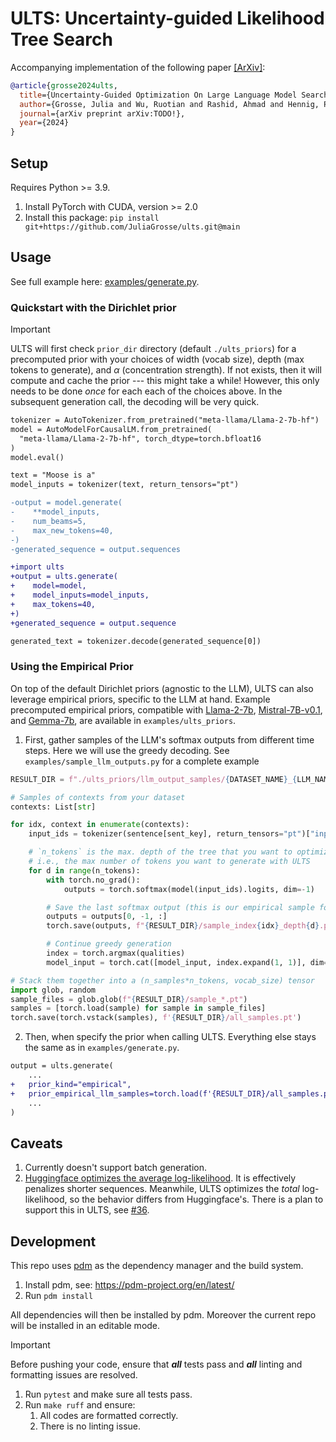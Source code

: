 # ULTS: Uncertainty-guided Likelihood Tree Search

Accompanying implementation of the following paper [[ArXiv]](TODO!):

```bib
@article{grosse2024ults,
  title={Uncertainty-Guided Optimization On Large Language Model Search Trees},
  author={Grosse, Julia and Wu, Ruotian and Rashid, Ahmad and Hennig, Philipp and Poupart, Pascal and Kristiadi, Agustinus},
  journal={arXiv preprint arXiv:TODO!},
  year={2024}
}
```

## Setup

Requires Python >= 3.9.

1. Install PyTorch with CUDA, version >= 2.0
2. Install this package: `pip install git+https://github.com/JuliaGrosse/ults.git@main`

## Usage

See full example here: [examples/generate.py](https://github.com/JuliaGrosse/ults/blob/main/examples/generate.py).

### Quickstart with the Dirichlet prior

> [!IMPORTANT]
> ULTS will first check `prior_dir` directory (default `./ults_priors`) for a precomputed prior with your choices of
> width (vocab size), depth (max tokens to generate), and $\alpha$ (concentration strength).
> If not exists, then it will compute and cache the prior --- this might take a while!
> However, this only needs to be done _once_ for each each of the choices above.
> In the subsequent generation call, the decoding will be very quick.

```diff
tokenizer = AutoTokenizer.from_pretrained("meta-llama/Llama-2-7b-hf")
model = AutoModelForCausalLM.from_pretrained(
  "meta-llama/Llama-2-7b-hf", torch_dtype=torch.bfloat16
)
model.eval()

text = "Moose is a"
model_inputs = tokenizer(text, return_tensors="pt")

-output = model.generate(
-    **model_inputs,
-    num_beams=5,
-    max_new_tokens=40,
-)
-generated_sequence = output.sequences

+import ults
+output = ults.generate(
+    model=model,
+    model_inputs=model_inputs,
+    max_tokens=40,
+)
+generated_sequence = output.sequence

generated_text = tokenizer.decode(generated_sequence[0])
```

### Using the Empirical Prior

On top of the default Dirichlet priors (agnostic to the LLM), ULTS can also leverage
empirical priors, specific to the LLM at hand.
Example precomputed empirical priors, compatible with
[Llama-2-7b](https://huggingface.co/meta-llama/Llama-2-7b-hf),
[Mistral-7B-v0.1](https://huggingface.co/mistralai/Mistral-7B-v0.1),
and [Gemma-7b](https://huggingface.co/google/gemma-7b), are available in
`examples/ults_priors`.

1. First, gather samples of the LLM's softmax outputs from different time steps.
Here we will use the greedy decoding. See `examples/sample_llm_outputs.py` for
a complete example

```python
RESULT_DIR = f"./ults_priors/llm_output_samples/{DATASET_NAME}_{LLM_NAME}"

# Samples of contexts from your dataset
contexts: List[str]

for idx, context in enumerate(contexts):
    input_ids = tokenizer(sentence[sent_key], return_tensors="pt")["input_ids"]

    # `n_tokens` is the max. depth of the tree that you want to optimize on
    # i.e., the max number of tokens you want to generate with ULTS
    for d in range(n_tokens):
        with torch.no_grad():
            outputs = torch.softmax(model(input_ids).logits, dim=-1)

        # Save the last softmax output (this is our empirical sample for depth `d`)
        outputs = outputs[0, -1, :]
        torch.save(outputs, f"{RESULT_DIR}/sample_index{idx}_depth{d}.pt")

        # Continue greedy generation
        index = torch.argmax(qualities)
        model_input = torch.cat([model_input, index.expand(1, 1)], dim=1)

# Stack them together into a (n_samples*n_tokens, vocab_size) tensor
import glob, random
sample_files = glob.glob(f"{RESULT_DIR}/sample_*.pt")
samples = [torch.load(sample) for sample in sample_files]
torch.save(torch.vstack(samples), f'{RESULT_DIR}/all_samples.pt')
```

2. Then, when specify the prior when calling ULTS. Everything else stays the same as in
   `examples/generate.py`.

```diff
output = ults.generate(
    ...
+   prior_kind="empirical",
+   prior_empirical_llm_samples=torch.load(f'{RESULT_DIR}/all_samples.pt')
    ...
)
```

## Caveats

1. Currently doesn't support batch generation.
2. [Huggingface optimizes the average log-likelihood](https://github.com/huggingface/transformers/blob/6c1d0b069de22d7ed8aa83f733c25045eea0585d/src/transformers/generation/beam_search.py#L964-L965). It is effectively penalizes shorter sequences. Meanwhile, ULTS optimizes the _total_ log-likelihood, so the behavior differs from Huggingface's. There is a plan to support this in ULTS, see [#36](https://github.com/JuliaGrosse/ults/issues/36).

## Development

This repo uses [pdm](https://github.com/pdm-project/pdm) as the dependency manager and
the build system.

1. Install pdm, see: <https://pdm-project.org/en/latest/>
2. Run `pdm install`

All dependencies will then be installed by pdm. Moreover the current repo
will be installed in an editable mode.

> [!IMPORTANT]
> Before pushing your code, ensure that **_all_** tests pass and **_all_** linting
> and formatting issues are resolved.

1. Run `pytest` and make sure all tests pass.
2. Run `make ruff` and ensure:
   1. All codes are formatted correctly.
   2. There is no linting issue.
